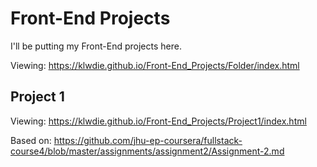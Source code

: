 # Front-End Projects
I'll be putting my Front-End projects here.

Viewing: https://klwdie.github.io/Front-End_Projects/Folder/index.html

Project 1
-
Viewing: https://klwdie.github.io/Front-End_Projects/Project1/index.html

Based on: https://github.com/jhu-ep-coursera/fullstack-course4/blob/master/assignments/assignment2/Assignment-2.md

